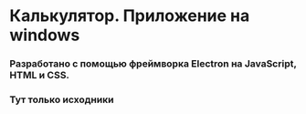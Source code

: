 # Калькулятор. Приложение на windows
### Разработано с помощью фреймворка Electron на JavaScript, HTML и CSS.

### Тут только исходники
